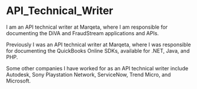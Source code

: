# API_Technical_Writer

I am an API technical writer at Marqeta, where I am responsible for documenting the DiVA and FraudStream applications and APIs.

 Previously I was an API technical writer at Marqeta, where I was responsible for documenting the QuickBooks Online SDKs, available for .NET, Java, and PHP. 
 
 Some other companies I have worked for as an API technical writer include Autodesk, Sony Playstation Network, ServiceNow, Trend Micro, and Microsoft.

